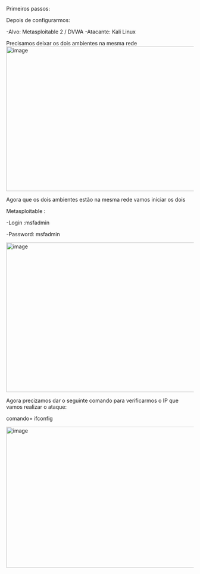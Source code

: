 Primeiros passos:

Depois de configurarmos:

-Alvo: Metasploitable 2 / DVWA
-Atacante: Kali Linux

Precisamos deixar os dois ambientes na mesma rede
<img width="677" height="388" alt="image" src="https://github.com/user-attachments/assets/2daaf14e-7a89-4226-95bd-cc8013ef2db9" />

Agora que os dois ambientes estão na mesma rede vamos iniciar os dois 

Metasploitable :

-Login :msfadmin

-Password: msfadmin

<img width="581" height="401" alt="image" src="https://github.com/user-attachments/assets/42c8d2c7-b444-44b5-a739-dac55389abad" />


Agora precizamos dar o seguinte comando para verificarmos o IP que vamos realizar o ataque:

comando= ifconfig



<img width="686" height="378" alt="image" src="https://github.com/user-attachments/assets/a0aafb4f-63a7-486d-8a29-5cf6a643c561" />



